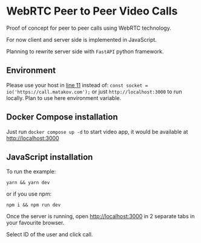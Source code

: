 # WebRTC Peer to Peer Video Calls

Proof of concept for peer to peer calls using WebRTC technology.

For now client and server side is implemented in JavaScript.

Planning to rewrite server side with `FastAPI` python framework.

## Environment

Please use your host in [line 11](public/index.css) instead of:
`const socket = io('https://call.matakov.com');` or just `http://localhost:3000` to run locally. Plan to use here environment variable.

## Docker Compose installation

Just run `docker compose up -d` to start video app, it would be available at [http://localhost:3000](http://localhost:3000)

## JavaScript installation

To run the example:

`yarn && yarn dev`
 
 or if you use npm:
 
 `npm i && npm run dev`
 
 Once the server is running, open [http://localhost:3000](http://localhost:3000) in 2 separate tabs in your favourite browser.
 
 Select ID of the user and click call.
